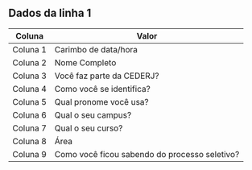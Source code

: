 ## Dados da linha 1

| Coluna | Valor |
|--------|-------|
| Coluna 1 | Carimbo de data/hora |
| Coluna 2 | Nome Completo |
| Coluna 3 | Você faz parte da CEDERJ? |
| Coluna 4 | Como você se identifica? |
| Coluna 5 | Qual pronome você usa? |
| Coluna 6 | Qual o seu campus? |
| Coluna 7 | Qual o seu curso? |
| Coluna 8 | Área |
| Coluna 9 | Como você ficou sabendo do processo seletivo? |

